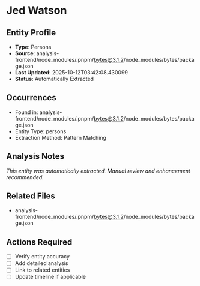 # Jed Watson

## Entity Profile
- **Type**: Persons
- **Source**: analysis-frontend/node_modules/.pnpm/bytes@3.1.2/node_modules/bytes/package.json
- **Last Updated**: 2025-10-12T03:42:08.430099
- **Status**: Automatically Extracted

## Occurrences
- Found in: analysis-frontend/node_modules/.pnpm/bytes@3.1.2/node_modules/bytes/package.json
- Entity Type: persons
- Extraction Method: Pattern Matching

## Analysis Notes
*This entity was automatically extracted. Manual review and enhancement recommended.*

## Related Files
- analysis-frontend/node_modules/.pnpm/bytes@3.1.2/node_modules/bytes/package.json

## Actions Required
- [ ] Verify entity accuracy
- [ ] Add detailed analysis
- [ ] Link to related entities
- [ ] Update timeline if applicable
